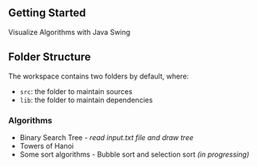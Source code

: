 ## Getting Started

Visualize Algorithms with Java Swing

## Folder Structure

The workspace contains two folders by default, where:

- `src`: the folder to maintain sources
- `lib`: the folder to maintain dependencies

### Algorithms
- Binary Search Tree  - *read input.txt file and draw tree*
- Towers of Hanoi
- Some sort algorithms - Bubble sort and selection sort *(in progressing)*
